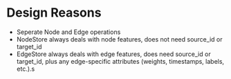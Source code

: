 # Design Reasons

- Seperate Node and Edge operations
- NodeStore always deals with node features, does not need source_id or target_id
- EdgeStore always deals with edge features, does need source_id or target_id, plus any edge-specific attributes (weights, timestamps, labels, etc.).s
